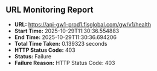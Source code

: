 ## URL Monitoring Report

- **URL:** https://api-gw1-prod1.fisglobal.com/gw/v1/health
- **Start Time:** 2025-10-29T11:30:36.554883
- **End Time:** 2025-10-29T11:30:36.694206
- **Total Time Taken:** 0.139323 seconds
- **HTTP Status Code:** 403
- **Status:** Failure
- **Failure Reason:** HTTP Status Code: 403
